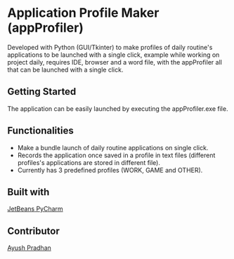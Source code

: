 # Application Profile Maker (appProfiler)
Developed with Python (GUI/Tkinter) to make profiles of daily routine's applications to be launched with a single click, example while working on project daily, requires IDE, browser and a word file, with the appProfiler all that can be launched with a single click.
## Getting Started
The application can be easily launched by executing the appProfiler.exe file.
## Functionalities
- Make a bundle launch of daily routine applications on single click.
- Records the application once saved in a profile in text files (different profiles's applications are stored in different file).
- Currently has 3 predefined profiles (WORK, GAME and OTHER).
## Built with
[JetBeans PyCharm](https://www.jetbrains.com/pycharm/)
## Contributor
[Ayush Pradhan](https://www.linkedin.com/in/ayush-pradhan-a8bb46195/)

